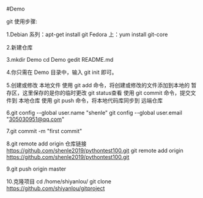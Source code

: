 #Demo

git 使用步骤:

1.Debian 系列：apt-get install git
Fedora 上：yum install git-core

2.新建仓库

3.mkdir Demo
cd Demo
gedit README.md

4.你只需在 Demo 目录中，输入 git init 即可。

5.创建或修改 本地文件
使用 git add 命令，将创建或修改的文件添加到本地的 暂存区，这里保存的是你的临时更改 git status查看
使用 git commit 命令，提交文件到 本地仓库
使用 git push 命令，将本地代码库同步到 远端仓库

6.git config --global user.name "shenle"
git config --global user.email "305030951@qq.com"

7.git commit -m "first commit"

8.git remote add origin 仓库链接
https://github.com/shenle2019/pythontest100.git
git remote add origin https://github.com/shenle2019/pythontest100.git

9.git push origin master

10.克隆项目
cd /home/shiyanlou/
git clone https://github.com/shiyanlou/gitproject
